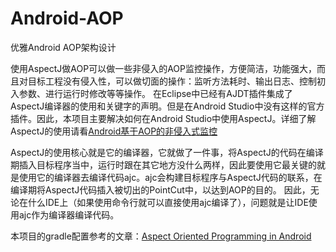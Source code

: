 # Android-AOP
优雅Android AOP架构设计

使用AspectJ做AOP可以做一些非侵入的AOP监控操作，方便简洁，功能强大，而且对目标工程没有侵入性，可以做切面的操作：监听方法耗时、输出日志、控制初入参数、进行运行时修改等等操作。 在Eclipse中已经有AJDT插件集成了AspectJ编译器的使用和关键字的声明。但是在Android Studio中没有这样的官方插件。因此，本项目主要解决如何在Android Studio中使用AspectJ。详细了解AspectJ的使用请看[Android基于AOP的非侵入式监控](http://blog.csdn.net/woshimalingyi/article/details/51476559#reply)

AspectJ的使用核心就是它的编译器，它就做了一件事，将AspectJ的代码在编译期插入目标程序当中，运行时跟在其它地方没什么两样，因此要使用它最关键的就是使用它的编译器去编译代码ajc。ajc会构建目标程序与AspectJ代码的联系，在编译期将AspectJ代码插入被切出的PointCut中，以达到AOP的目的。 
因此，无论在什么IDE上（如果使用命令行就可以直接使用ajc编译了），问题就是让IDE使用ajc作为编译器编译代码。

本项目的gradle配置参考的文章：[Aspect Oriented Programming in Android](https://fernandocejas.com/2014/08/03/aspect-oriented-programming-in-android/)
